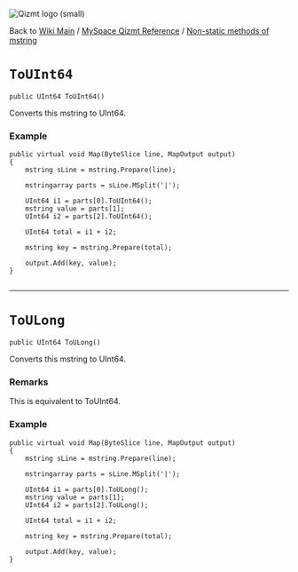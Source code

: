 <a href='Hidden comment: Image:'></a><img src='http://qizmt.googlecode.com/svn/wiki/images/Qizmt_logo_small.png' alt='Qizmt logo (small)' />

Back to <a href='Hidden comment: Link:'></a>[Wiki Main](Main.md) / [MySpace Qizmt Reference](MySpaceQizmtReference.md) / [Non-static methods of mstring](MySpaceQizmtReferenceMStringMethods.md)



# `ToUInt64` #
`public UInt64 ToUInt64()`

Converts this mstring to UInt64.

### Example ###
```
public virtual void Map(ByteSlice line, MapOutput output)
{
    mstring sLine = mstring.Prepare(line);

    mstringarray parts = sLine.MSplit('|');

    UInt64 i1 = parts[0].ToUInt64();
    mstring value = parts[1];
    UInt64 i2 = parts[2].ToUInt64();

    UInt64 total = i1 + i2;

    mstring key = mstring.Prepare(total);

    output.Add(key, value);
}
 
```

---




# `ToULong` #
`public UInt64 ToULong()`

Converts this mstring to UInt64.
### Remarks ###
This is equivalent to ToUInt64.

### Example ###
```
public virtual void Map(ByteSlice line, MapOutput output)
{
    mstring sLine = mstring.Prepare(line);

    mstringarray parts = sLine.MSplit('|');

    UInt64 i1 = parts[0].ToULong();
    mstring value = parts[1];
    UInt64 i2 = parts[2].ToULong();

    UInt64 total = i1 + i2;

    mstring key = mstring.Prepare(total);

    output.Add(key, value);
} 
```